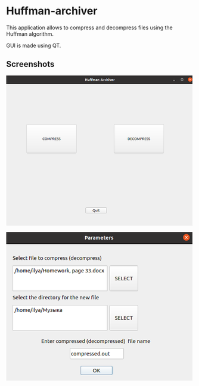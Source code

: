 # Huffman-archiver

This application allows to compress and decompress files using the Huffman algorithm. 

GUI is made using QT.

## Screenshots
![](/screenshots/ex1.png)

![](/screenshots/ex2.png)